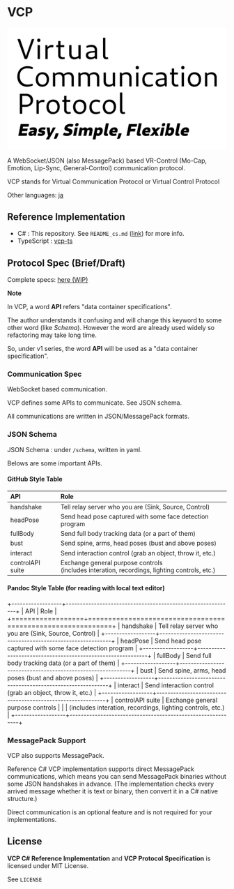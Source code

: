 # VCP

![Easy, Simple, Flexible](doc/VCP_logo_small.png)

A WebSocket/JSON (also MessagePack) based VR-Control (Mo-Cap, Emotion, Lip-Sync, General-Control) communication protocol.

VCP stands for Virtual Communication Protocol or Virtual Control Protocol

Other languages: [ja](README.ja.md)

## Reference Implementation
- C# : This repository. See `README_cs.md` ([link](doc/README_cs.md)) for more info.
- TypeScript : [vcp-ts](github.com/ryu-raptor/vcp-ts)

## Protocol Spec (Brief/Draft)
Complete specs: [here (WIP)](doc/ProtocolSpec.md)

**Note**

In VCP, a word **API** refers "data container specifications".

The author understands it confusing and will change this keyword to some other word (like *Schema*).
However the word are already used widely so refactoring may take long time.

So, under v1 series, the word **API** will be used as a "data container specification".

### Communication Spec
WebSocket based communication.

VCP defines some APIs to communicate. See JSON schema.

All communications are written in JSON/MessagePack formats.

### JSON Schema
JSON Schema : under `/schema`, written in yaml.

Belows are some important APIs.

#### GitHub Style Table
| API              | Role                                                                                            |
|:-----------------|:------------------------------------------------------------------------------------------------|
| handshake        | Tell relay server who you are (Sink, Source, Control)                                           |
| headPose         | Send head pose captured with some face detection program                                        |
| fullBody         | Send full body tracking data (or a part of them)                                                |
| bust             | Send spine, arms, head poses (bust and above poses)                                             |
| interact         | Send interaction control (grab an object, throw it, etc.)                                       |
| controlAPI suite | Exchange general purpose controls<br>(includes interation, recordings, lighting controls, etc.) |

#### Pandoc Style Table (for reading with local text editor)
+------------------+------------------------------------------------------------+
| API              | Role                                                       |
+==================+============================================================+
| handshake        | Tell relay server who you are (Sink, Source, Control)      |
+------------------+------------------------------------------------------------+
| headPose         | Send head pose captured with some face detection program   |
+------------------+------------------------------------------------------------+
| fullBody         | Send full body tracking data (or a part of them)           |
+------------------+------------------------------------------------------------+
| bust             | Send spine, arms, head poses (bust and above poses)        |
+------------------+------------------------------------------------------------+
| interact         | Send interaction control (grab an object, throw it, etc.)  |
+------------------+------------------------------------------------------------+
| controlAPI suite | Exchange general purpose controls                          |
|                  | (includes interation, recordings, lighting controls, etc.) |
+------------------+------------------------------------------------------------+


### MessagePack Support
VCP also supports MessagePack.

Reference C# VCP implementation supports direct MessagePack communications, which means you can send MessagePack binaries without some JSON handshakes in advance.
(The implementation checks every arrived message whether it is text or binary, then convert it in a C# native structure.)

Direct communication is an optional feature and is not required for your implementations.

## License

**VCP C# Reference Implementation** and **VCP Protocol Specification** is licensed under MIT License.

See `LICENSE`
